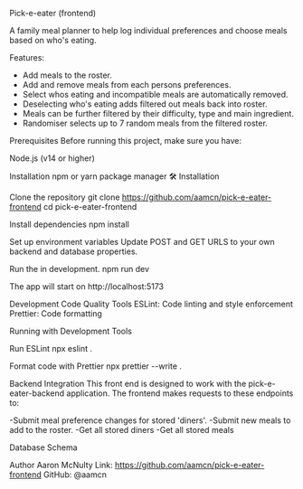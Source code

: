 Pick-e-eater (frontend)

A family meal planner to help log individual preferences and choose meals based on who's eating.

Features:

- Add meals to the roster. 
- Add and remove meals from each persons preferences. 
- Select whos eating and incompatible meals are automatically removed.
- Deselecting who's eating adds filtered out meals back into roster. 
- Meals can be further filtered by their difficulty, type and main ingredient.
- Randomiser selects up to 7 random meals from the filtered roster. 


Prerequisites
Before running this project, make sure you have:

Node.js (v14 or higher)


Installation
npm or yarn package manager 🛠️ Installation

Clone the repository git clone https://github.com/aamcn/pick-e-eater-frontend cd pick-e-eater-frontend

Install dependencies npm install

Set up environment variables Update POST and GET URLS to your own backend and database properties.


Run the in development. npm run dev

The app will start on http://localhost:5173

Development
Code Quality Tools ESLint: Code linting and style enforcement Prettier: Code formatting

Running with Development Tools

Run ESLint
npx eslint .

Format code with Prettier
npx prettier --write .

Backend Integration
This front end is designed to work with the pick-e-eater-backend application. The frontend makes requests to these endpoints to:

-Submit meal preference changes for stored 'diners'.
-Submit new meals to add to the roster.
-Get all stored diners 
-Get all stored meals 


Database Schema

Author
Aaron McNulty Link: https://github.com/aamcn/pick-e-eater-frontend GitHub: @aamcn

